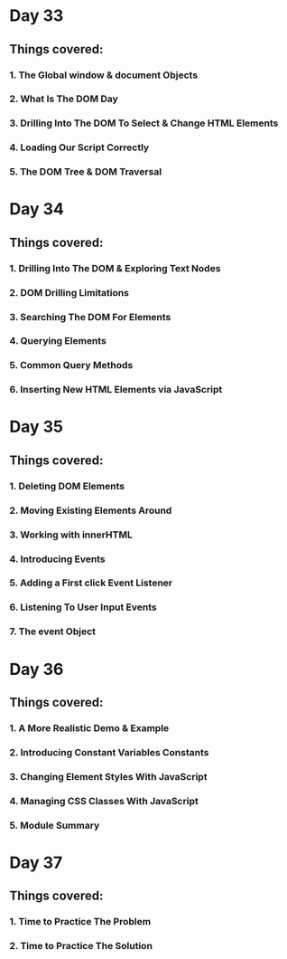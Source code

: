 # Day 33
## Things covered:
### 1. The Global window & document Objects
### 2. What Is The DOM Day
### 3. Drilling Into The DOM To Select & Change HTML Elements
### 4. Loading Our Script Correctly
### 5. The DOM Tree & DOM Traversal
##
# Day 34
## Things covered:
### 1. Drilling Into The DOM & Exploring Text Nodes
### 2. DOM Drilling Limitations
### 3. Searching The DOM For Elements
### 4. Querying Elements
### 5. Common Query Methods
### 6. Inserting New HTML Elements via JavaScript
##
# Day 35
## Things covered:
### 1. Deleting DOM Elements
### 2. Moving Existing Elements Around
### 3. Working with innerHTML
### 4. Introducing Events
### 5. Adding a First click Event Listener
### 6. Listening To User Input Events
### 7. The event Object
##
# Day 36
## Things covered:
### 1. A More Realistic Demo & Example
### 2. Introducing Constant Variables Constants
### 3. Changing Element Styles With JavaScript
### 4. Managing CSS Classes With JavaScript
### 5. Module Summary
##
# Day 37
## Things covered:
### 1. Time to Practice The Problem
### 2. Time to Practice The Solution